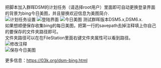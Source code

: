 把脚本加入群晖DSM的计划任务（请选择root用户）里面即可自动更换登录界面的背景为bing今日美图，并且替换欢迎信息为美图简介.  
![计划任务设置](https://i.loli.net/2019/01/11/5c378d53206a0.png)
![登陆界面](https://i.loli.net/2019/01/11/5c378ea0ed2ef.png)
![今日美图](https://i.loli.net/2019/01/11/5c378ea22efb1.png)
测试群晖版本DSM5.x,DSM6.x.  
如果想顺便保存收集bing的每日美图，把第一行的savepath去掉注释填上你自己的要保存的文件夹路径即可。  
文件夹路径可以在在FileStation里面右键文件夹属性可以看到路径。   
![修改注释](https://i.loli.net/2019/01/29/5c50302b6fcf8.png)  
![保存今日美图](https://i.loli.net/2019/01/29/5c502f240d50a.png)    

更多信息：https://03k.org/dsm-bing.html    
